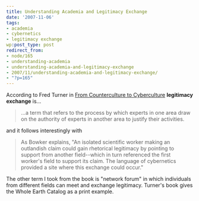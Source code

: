 ```yaml
---
title: Understanding Academia and Legitimacy Exchange
date: '2007-11-06'
tags:
- academia
- cybernetics
- legitimacy exchange
wp:post_type: post
redirect_from:
- node/165
- understanding-academia
- understanding-academia-and-legitimacy-exchange
- 2007/11/understanding-academia-and-legitimacy-exchange/
- "?p=165"
---
```


According to Fred Turner in [From Counterculture to Cyberculture](http://books.google.com/books?id=2SNFpgX_WigC&pg=PA25&lpg=PA25&dq=%22legitimacy+exchange%22&source=web&ots=tqu371QGrs&sig=yz1OyR3sa61eMBohnjh9RlqR68g) **legitimacy exchange** is...

> ...a term that refers to the process by which experts in one area draw on the authority of experts in another area to justify their activities.

and it follows interestingly with

> As Bowker explains, "An isolated scientific worker making an outlandish claim could gain rhetorical legitimacy by pointing to support from another field--which in turn referenced the first worker's field to support its claim. The language of cybernetics provided a site where this exchange could occur."

The other term I took from the book is "network forum" in which individuals from different fields can meet and exchange legitimacy. Turner's book gives the Whole Earth Catalog as a print example.